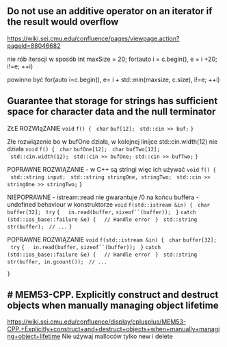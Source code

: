 ## Do not use an additive operator on an iterator if the result would overflow
https://wiki.sei.cmu.edu/confluence/pages/viewpage.action?pageId=88046682

nie rób iteracji w sposób
int maxSize = 20;
for(auto i = c.begin(), e = i +20;  i!=e; ++i)

powinno być
for(auto i=c.begin(), e= i + std::min(maxsize, c.size), i!=e; ++i)

## Guarantee that storage for strings has sufficient space for character data and the null terminator
ZŁE ROZWIąZANIE
`void` `f() {`
  `char` `buf[12];`
  `std::cin >> buf;`
`}`

Złe rozwiązenie bo w bufOne działa, w kolejnej linijce std::cin.width(12) nie działa
`void` `f() {`
  `char` `bufOne[12];`
  `char` `bufTwo[12];`
  `std::cin.width(12);`
  `std::cin >> bufOne;`
 `std::cin >> bufTwo;`
`}`

POPRAWNE ROZWIĄZANIE - w C++ są stringi więc ich używać
`void` `f() {`
  `std::string input;`
  `std::string stringOne, stringTwo;`
  `std::cin >> stringOne >> stringTwo;`
`}`

NIEPOPRAWNE - istream::read nie gwarantuje /0 na końcu buffera - undefined behaviour w konstruktorze
`void` `f(std::istream &in) {`
  `char` `buffer[32];`
  `try` `{`
    `in.read(buffer,` `sizeof``(buffer));`
  `}` `catch` `(std::ios_base::failure &e) {`
    `// Handle error`
  `}`
  `std::string str(buffer);`
  `// ...`
`}`

POPRAWNE ROZWIĄZANIE
`void` `f(std::istream &in) {`
  `char` `buffer[32];`
  `try` `{`
    `in.read(buffer,` `sizeof``(buffer));`
  `}` `catch` `(std::ios_base::failure &e) {`
    `// Handle error`
  `}`
  `std::string str(buffer, in.gcount());`
  `// ...`

`}`


## # MEM53-CPP. Explicitly construct and destruct objects when manually managing object lifetime
https://wiki.sei.cmu.edu/confluence/display/cplusplus/MEM53-CPP.+Explicitly+construct+and+destruct+objects+when+manually+managing+object+lifetime
Nie używaj malloców tylko new i delete